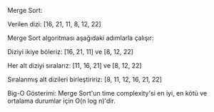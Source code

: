 Merge Sort:

Verilen dizi: [16, 21, 11, 8, 12, 22]

Merge Sort algoritması aşağıdaki adımlarla çalışır:

Diziyi ikiye böleriz:
[16, 21, 11] ve [8, 12, 22]

Her alt diziyi sıralarız:
[11, 16, 21] ve [8, 12, 22]

Sıralanmış alt dizileri birleştiririz:
[8, 11, 12, 16, 21, 22]

Big-O Gösterimi: Merge Sort'un time complexity'si en iyi, en kötü ve ortalama durumlar için O(n log n)'dir.
